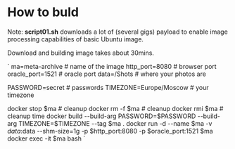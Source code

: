 # How to buld

Note: **script01.sh** downloads a lot of (several gigs) payload to enable image processing capabilities of basic Ubuntu image.

Download and building image takes about 30mins.

`
ma=meta-archive		# name of the image
http_port=8080		# browser port
oracle_port=1521	# oracle port
data=/Shots		# where your photos are

PASSWORD=secret		# passwords
TIMEZONE=Europe/Moscow	# your timezone

docker stop $ma		# cleanup
docker rm -f $ma	# cleanup
docker rmi $ma		# cleanup
time docker build --build-arg PASSWORD=$PASSWORD --build-arg TIMEZONE=$TIMEZONE --tag $ma .
docker run -d --name $ma -v $data:$data --shm-size=1g -p $http_port:8080 -p $oracle_port:1521 $ma
docker exec -it $ma bash
`
